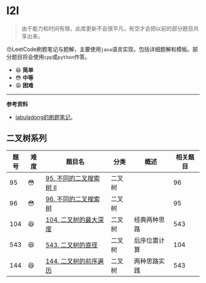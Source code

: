 # l2l
> 由于能力和时间有限，此库更新不会很平凡，有空才会把以前的部分题目共享出来。

:kissing_closed_eyes:LeetCode刷题笔记与题解，主要使用`java`语言实现，包括详细题解和模板。部分题目将会使用`cpp`或`python`作答。

* :laughing: **简单**
* :flushed: **中等**
* :tired_face: **困难**

---

**参考资料**

* [labuladong的刷题笔记](https://labuladong.gitee.io/algo/)。

## 二叉树系列

| 题号 | 难度       | 题目名                                                       | 分类   | 概述         | 相关题目 |
| ---- | ---------- | ------------------------------------------------------------ | ------ | ------------ | -------- |
| 95   | :flushed:  | [95. 不同的二叉搜索树 II](https://leetcode-cn.com/problems/unique-binary-search-trees-ii/) | 二叉树 |              | 96       |
| 96   | :flushed:  | [96. 不同的二叉搜索树](https://leetcode-cn.com/problems/unique-binary-search-trees/) | 二叉树 |              | 95       |
| 104  | :laughing: | [104. 二叉树的最大深度](https://leetcode-cn.com/problems/maximum-depth-of-binary-tree/) | 二叉树 | 经典两种思路 | 543      |
| 543  | :laughing: | [543. 二叉树的直径](https://leetcode-cn.com/problems/diameter-of-binary-tree/) | 二叉树 | 后序位置计算 | 104      |
| 144  | :laughing: | [144. 二叉树的前序遍历](https://leetcode-cn.com/problems/binary-tree-preorder-traversal/) | 二叉树 | 两种思路实践 | 543      |



